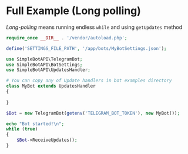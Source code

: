 # Full Example (Long polling)
_Long-polling_ means running endless `while` and using `getUpdates` method

```php
require_once __DIR__ . '/vendor/autoload.php';

define('SETTINGS_FILE_PATH', '/app/bots/MyBotSettings.json');

use SimpleBotAPI\TelegramBot;
use SimpleBotAPI\BotSettings;
use SimpleBotAPI\UpdatesHandler;

# You can copy any of Update handlers in bot examples directory
class MyBot extends UpdatesHandler
{
    
}

$Bot = new TelegramBot(getenv('TELEGRAM_BOT_TOKEN'), new MyBot());

echo "Bot started!\n";
while (true)
{
    $Bot->ReceiveUpdates();
}
```